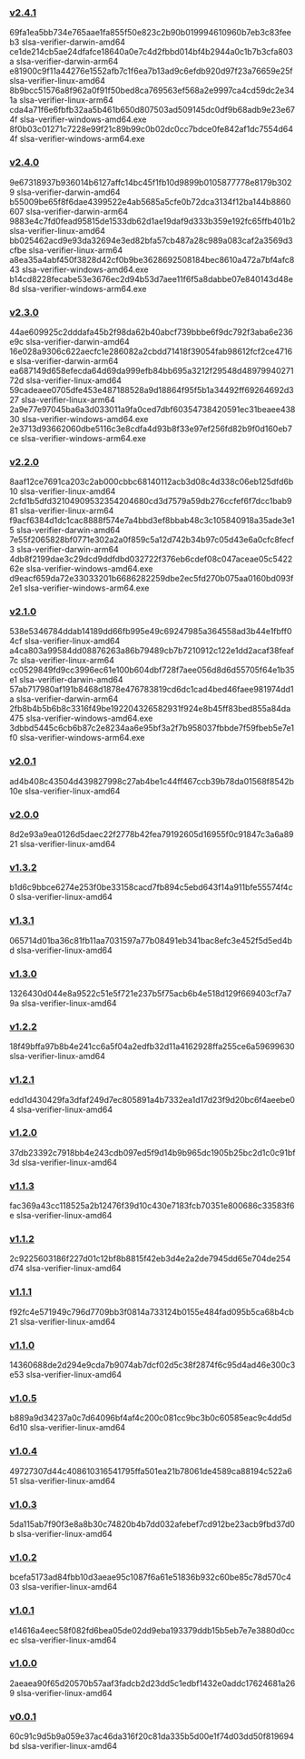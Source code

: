 ### [v2.4.1](https://github.com/slsa-framework/slsa-verifier/releases/tag/v2.4.1)

69fa1ea5bb734e765aae1fa855f50e823c2b90b019994610960b7eb3c83feeb3  slsa-verifier-darwin-amd64
ce1de214cb5ae24dfafce18640a0e7c4d2fbbd014bf4b2944a0c1b7b3cfa803a  slsa-verifier-darwin-arm64
e81900c9f11a44276e1552afb7c1f6ea7b13ad9c6efdb920d97f23a76659e25f  slsa-verifier-linux-amd64
8b9bcc51576a8f962a0f91f50bed8ca769563ef568a2e9997ca4cd59dc2e341a  slsa-verifier-linux-arm64
cda4a71f6e6fbfb32aa5b461b650d807503ad509145dc0df9b68adb9e23e674f  slsa-verifier-windows-amd64.exe
8f0b03c01271c7228e99f21c89b99c0b02dc0cc7bdce0fe842af1dc7554d644f  slsa-verifier-windows-arm64.exe

### [v2.4.0](https://github.com/slsa-framework/slsa-verifier/releases/tag/v2.4.0)

9e67318937b936014b6127affc14bc45f1fb10d9899b0105877778e8179b3029  slsa-verifier-darwin-amd64
b55009be65f8f6dae4399522e4ab5685a5cfe0b72dca3134f12ba144b8860607  slsa-verifier-darwin-arm64
9883e4c7fd0fead95815de1533db62d1ae19daf9d333b359e192fc65ffb401b2  slsa-verifier-linux-amd64
bb025462acd9e93da32694e3ed82bfa57cb487a28c989a083caf2a3569d3cfbe  slsa-verifier-linux-arm64
a8ea35a4abf450f3828d42cf0b9be3628692508184bec8610a472a7bf4afc843  slsa-verifier-windows-amd64.exe
b14cd8228fecabe53e3676ec2d94b53d7aee11f6f5a8dabbe07e840143d48e8d  slsa-verifier-windows-arm64.exe

### [v2.3.0](https://github.com/slsa-framework/slsa-verifier/releases/tag/v2.3.0)

44ae609925c2dddafa45b2f98da62b40abcf739bbbe6f9dc792f3aba6e236e9c slsa-verifier-darwin-amd64
16e028a9306c622aecfc1e286082a2cbdd71418f39054fab98612fcf2ce4716e slsa-verifier-darwin-arm64
ea687149d658efecda64d69da999efb84bb695a3212f29548d4897994027172d slsa-verifier-linux-amd64
59cadeaee0705dfe453e487188528a9d18864f95f5b1a34492ff69264692d327 slsa-verifier-linux-arm64
2a9e77e97045ba6a3d033011a9fa0ced7dbf60354738420591ec31beaee43830 slsa-verifier-windows-amd64.exe
2e3713d93662060dbe5116c3e8cdfa4d93b8f33e97ef256fd82b9f0d160eb7ce slsa-verifier-windows-arm64.exe

### [v2.2.0](https://github.com/slsa-framework/slsa-verifier/releases/tag/v2.2.0)

8aaf12ce7691ca203c2ab000cbbc68140112acb3d08c4d338c06eb125dfd6b10 slsa-verifier-linux-amd64
2cfd1b5dfd32104909532354204680cd3d7579a59db276ccfef6f7dcc1bab981 slsa-verifier-linux-arm64
f9acf6384d1dc1cac8888f574e7a4bbd3ef8bbab48c3c105840918a35ade3e15 slsa-verifier-darwin-amd64
7e55f2065828bf0771e302a2a0f859c5a12d742b34b97c05d43e6a0cfc8fecf3 slsa-verifier-darwin-arm64
4db8f2199dae3c29dcd9ddfdbd032722f376eb6cdef08c047aceae05c542262e slsa-verifier-windows-amd64.exe
d9eacf659da72e33033201b6686282259dbe2ec5fd270b075aa0160bd093f2e1 slsa-verifier-windows-arm64.exe

### [v2.1.0](https://github.com/slsa-framework/slsa-verifier/releases/tag/v2.1.0)

538e5346784ddab14189dd66fb995e49c69247985a364558ad3b44e1fbff04cf slsa-verifier-linux-amd64
a4ca803a99584dd08876263a86b79489cb7b7210912c122e1dd2acaf38feaf7c slsa-verifier-linux-arm64
cc0529849fd9cc3996ec61e100b604dbf728f7aee056d8d6d55705f64e1b35e1 slsa-verifier-darwin-amd64
57ab717980af191b8468d1878e476783819cd6dc1cad4bed46faee981974dd1a slsa-verifier-darwin-arm64
2fb8b4b5b6b8c3316f49be192204326582931f924e8b45ff83bed855a84da475 slsa-verifier-windows-amd64.exe
3dbbd5445c6cb6b87c2e8234aa6e95bf3a2f7b958037fbbde7f59fbeb5e7e1f0 slsa-verifier-windows-arm64.exe

### [v2.0.1](https://github.com/slsa-framework/slsa-verifier/releases/tag/v2.0.1)

ad4b408c43504d439827998c27ab4be1c44ff467ccb39b78da01568f8542b10e slsa-verifier-linux-amd64

### [v2.0.0](https://github.com/slsa-framework/slsa-verifier/releases/tag/v2.0.0)

8d2e93a9ea0126d5daec22f2778b42fea79192605d16955f0c91847c3a6a8921 slsa-verifier-linux-amd64

### [v1.3.2](https://github.com/slsa-framework/slsa-verifier/releases/tag/v1.3.2)

b1d6c9bbce6274e253f0be33158cacd7fb894c5ebd643f14a911bfe55574f4c0 slsa-verifier-linux-amd64

### [v1.3.1](https://github.com/slsa-framework/slsa-verifier/releases/tag/v1.3.1)

065714d01ba36c81fb11aa7031597a77b08491eb341bac8efc3e452f5d5ed4bd slsa-verifier-linux-amd64

### [v1.3.0](https://github.com/slsa-framework/slsa-verifier/releases/tag/v1.3.0)

1326430d044e8a9522c51e5f721e237b5f75acb6b4e518d129f669403cf7a79a slsa-verifier-linux-amd64

### [v1.2.2](https://github.com/slsa-framework/slsa-verifier/releases/tag/v1.2.2)

18f49bffa97b8b4e241cc6a5f04a2edfb32d11a4162928ffa255ce6a59699630 slsa-verifier-linux-amd64

### [v1.2.1](https://github.com/slsa-framework/slsa-verifier/releases/tag/v1.2.1)

edd1d430429fa3dfaf249d7ec805891a4b7332ea1d17d23f9d20bc6f4aeebe04 slsa-verifier-linux-amd64

### [v1.2.0](https://github.com/slsa-framework/slsa-verifier/releases/tag/v1.2.0)

37db23392c7918bb4e243cdb097ed5f9d14b9b965dc1905b25bc2d1c0c91bf3d slsa-verifier-linux-amd64

### [v1.1.3](https://github.com/slsa-framework/slsa-verifier/releases/tag/v1.1.3)

fac369a43cc118525a2b12476f39d10c430e7183fcb70351e800686c33583f6e slsa-verifier-linux-amd64

### [v1.1.2](https://github.com/slsa-framework/slsa-verifier/releases/tag/v1.1.2)

2c9225603186f227d01c12bf8b8815f42eb3d4e2a2de7945dd65e704de254d74 slsa-verifier-linux-amd64

### [v1.1.1](https://github.com/slsa-framework/slsa-verifier/releases/tag/v1.1.1)

f92fc4e571949c796d7709bb3f0814a733124b0155e484fad095b5ca68b4cb21 slsa-verifier-linux-amd64

### [v1.1.0](https://github.com/slsa-framework/slsa-verifier/releases/tag/v1.1.0)

14360688de2d294e9cda7b9074ab7dcf02d5c38f2874f6c95d4ad46e300c3e53 slsa-verifier-linux-amd64

### [v1.0.5](https://github.com/slsa-framework/slsa-verifier/releases/tag/v1.0.5)

b889a9d34237a0c7d64096bf4af4c200c081cc9bc3b0c60585eac9c4dd5d6d10 slsa-verifier-linux-amd64

### [v1.0.4](https://github.com/slsa-framework/slsa-verifier/releases/tag/v1.0.4)

49727307d44c408610316541795ffa501ea21b78061de4589ca88194c522a651 slsa-verifier-linux-amd64

### [v1.0.3](https://github.com/slsa-framework/slsa-verifier/releases/tag/v1.0.3)

5da115ab7f90f3e8a8b30c74820b4b7dd032afebef7cd912be23acb9fbd37d0b slsa-verifier-linux-amd64

### [v1.0.2](https://github.com/slsa-framework/slsa-verifier/releases/tag/v1.0.2)

bcefa5173ad84fbb10d3aeae95c1087f6a61e51836b932c60be85c78d570c403 slsa-verifier-linux-amd64

### [v1.0.1](https://github.com/slsa-framework/slsa-verifier/releases/tag/v1.0.1)

e14616a4eec58f082fd6bea05de02dd9eba193379ddb15b5eb7e7e3880d0ccec slsa-verifier-linux-amd64

### [v1.0.0](https://github.com/slsa-framework/slsa-verifier/releases/tag/v1.0.0)

2aeaea90f65d20570b57aaf3fadcb2d23dd5c1edbf1432e0addc17624681a269 slsa-verifier-linux-amd64

### [v0.0.1](https://github.com/slsa-framework/slsa-verifier/releases/tag/v0.0.1)

60c91c9d5b9a059e37ac46da316f20c81da335b5d00e1f74d03dd50f819694bd slsa-verifier-linux-amd64

